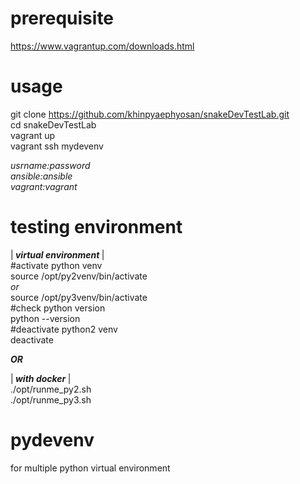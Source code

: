 
# prerequisite  
https://www.vagrantup.com/downloads.html  

# usage  
git clone https://github.com/khinpyaephyosan/snakeDevTestLab.git  
cd snakeDevTestLab  
vagrant up  
vagrant ssh mydevenv 

<i>usrname:password  
ansible:ansible  
vagrant:vagrant</i>

# testing environment 
|<b><i> virtual environment </i></b>|  
#activate python venv  
source /opt/py2venv/bin/activate  
<i>or</i>  
source /opt/py3venv/bin/activate  
#check python version  
python --version  
#deactivate python2 venv  
deactivate  

<b><i> OR </i></b>  

|<b><i> with docker </i></b>|  
./opt/runme_py2.sh  
./opt/runme_py3.sh  

# pydevenv
for multiple python virtual environment

